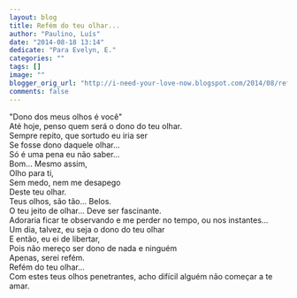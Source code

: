 ```yaml
---
layout: blog
title: Refém do teu olhar...
author: "Paulino, Luís"
date: "2014-08-18 13:14"
dedicate: "Para Evelyn, E."
categories: ""
tags: []
image: ""
blogger_orig_url: "http://i-need-your-love-now.blogspot.com/2014/08/refem-do-teu-olhar.html"
comments: false
---
```


"Dono dos meus olhos é você"\
Até hoje, penso quem será o dono do teu olhar.\
Sempre repito, que sortudo eu iria ser\
Se fosse dono daquele olhar...\
Só é uma pena eu não saber...\
Bom... Mesmo assim,\
Olho para ti,\
Sem medo, nem me desapego\
Deste teu olhar.\
Teus olhos, são tão... Belos.\
O teu jeito de olhar... Deve ser fascinante.\
Adoraria ficar te observando e me perder no tempo, ou nos instantes...\
Um dia, talvez, eu seja o dono do teu olhar\
E então, eu ei de libertar,\
Pois não mereço ser dono de nada e ninguém\
Apenas, serei refém.\
Refém do teu olhar...\
Com estes teus olhos penetrantes, acho difícil alguém não começar a te amar.
